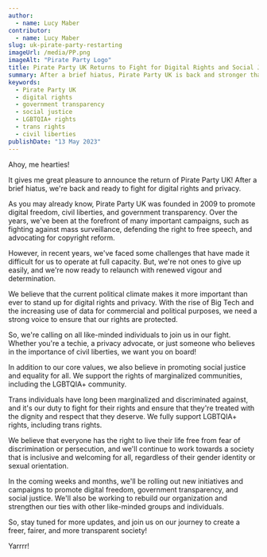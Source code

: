 ```yaml
---
author:
  - name: Lucy Maber
contributor:
  - name: Lucy Maber
slug: uk-pirate-party-restarting
imageUrl: /media/PP.png
imageAlt: "Pirate Party Logo"
title: Pirate Party UK Returns to Fight for Digital Rights and Social Justice
summary: After a brief hiatus, Pirate Party UK is back and stronger than ever. With a renewed commitment to digital freedom, government transparency, and social justice, we're ready to fight for a fairer, more transparent society. We support LGBTQIA+ rights, including trans rights, and believe in promoting civil liberties for all.
keywords: 
  - Pirate Party UK
  - digital rights
  - government transparency
  - social justice
  - LGBTQIA+ rights
  - trans rights
  - civil liberties
publishDate: "13 May 2023"
---
```


Ahoy, me hearties!

It gives me great pleasure to announce the return of Pirate Party UK! After a brief hiatus, we're back and ready to fight for digital rights and privacy.

As you may already know, Pirate Party UK was founded in 2009 to promote digital freedom, civil liberties, and government transparency. Over the years, we've been at the forefront of many important campaigns, such as fighting against mass surveillance, defending the right to free speech, and advocating for copyright reform.

However, in recent years, we've faced some challenges that have made it difficult for us to operate at full capacity. But, we're not ones to give up easily, and we're now ready to relaunch with renewed vigour and determination.

We believe that the current political climate makes it more important than ever to stand up for digital rights and privacy. With the rise of Big Tech and the increasing use of data for commercial and political purposes, we need a strong voice to ensure that our rights are protected.

So, we're calling on all like-minded individuals to join us in our fight. Whether you're a techie, a privacy advocate, or just someone who believes in the importance of civil liberties, we want you on board!

In addition to our core values, we also believe in promoting social justice and equality for all. We support the rights of marginalized communities, including the LGBTQIA+ community.

Trans individuals have long been marginalized and discriminated against, and it's our duty to fight for their rights and ensure that they're treated with the dignity and respect that they deserve. We fully support LGBTQIA+ rights, including trans rights.

We believe that everyone has the right to live their life free from fear of discrimination or persecution, and we'll continue to work towards a society that is inclusive and welcoming for all, regardless of their gender identity or sexual orientation.

In the coming weeks and months, we'll be rolling out new initiatives and campaigns to promote digital freedom, government transparency, and social justice. We'll also be working to rebuild our organization and strengthen our ties with other like-minded groups and individuals.

So, stay tuned for more updates, and join us on our journey to create a freer, fairer, and more transparent society!

Yarrrr!
